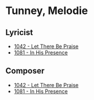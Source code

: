 # Tunney, Melodie

## Lyricist

- [1042 - Let There Be Praise](/hymns/1042.md)
- [1081 - In His Presence](/hymns/1081.md)

## Composer

- [1042 - Let There Be Praise](/hymns/1042.md)
- [1081 - In His Presence](/hymns/1081.md)

